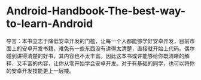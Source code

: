 # Android-Handbook-The-best-way-to-learn-Android
导言：本书立志于降低安卓开发的门槛，让每一个人都能够学好安卓开发，目前市面上的安卓开发书籍，难免有一些东西没有讲得太清楚，直接就开始上代码。偶尔碰到讲得清楚的好书，其内容也不太丰富。因此这本书或许能够给你既清晰的解释，又丰富的内容，让你从零开始学会安卓开发。对于有基础的同学，也可以将你的安卓开发技能更上一层楼。
